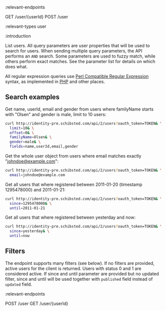 :relevant-endpoints

GET /user/{userId}
POST /user

:relevant-types user

:introduction

List users. All query parameters are user properties
that will be used to search for users. When sending multiple query
parameters, the API performs an `AND` search. Some parameters are used
to fuzzy match, while others perform exact matches. See the parameter
list for details on which does what.

All regular expression queries use
[Perl Compatible Regular Expression](http://en.wikipedia.org/wiki/Perl_Compatible_Regular_Expressions)
syntax, as implemented in
[PHP](http://www.php.net/manual/en/reference.pcre.pattern.syntax.php) and other
places.

## Search examples

Get name, userId, email and gender from users where familyName starts with
"Olsen" and gender is male, limit to 10 users:

```sh
curl http://identity-pre.schibsted.com/api/2/users?oauth_token=TOKEN& \
  limit=10& \
  offset=0& \
  familyName=Olsen& \
  gender=male& \
  fields=name,userId,email,gender
```

Get the whole user object from users where email matches exactly
"johndoe@example.com":

```sh
curl http://identity-pre.schibsted.com/api/2/users?oauth_token=TOKEN& \
  email=johndoe@example.com
```

Get all users that where registered between 2011-01-20 (timestamp 1295478000)
and 2011-01-21:

```sh
curl http://identity-pre.schibsted.com/api/2/users?oauth_token=TOKEN& \
  since=1295478000& \
  until=2011-01-21
```

Get all users that where registered between yesterday and now:

```sh
curl http://identity-pre.schibsted.com/api/2/users?oauth_token=TOKEN& \
  since=yesterday& \
  until=now
```

## Filters

The endpoint supports many filters (see below). If no filters are provided,
active users for the client is returned. Users with status 0 and 1 are
considered active. If since and until parameter are provided but no updated filter,
since and until will be used together with `published` field instead of `updated` field.

:relevant-endpoints

POST /user
GET /user/{userId}
